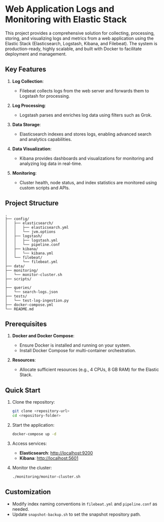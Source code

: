 # Web Application Logs and Monitoring with Elastic Stack

This project provides a comprehensive solution for collecting, processing, storing, and visualizing logs and metrics from a web application using the Elastic Stack (Elasticsearch, Logstash, Kibana, and Filebeat). The system is production-ready, highly scalable, and built with Docker to facilitate deployment and management.

## Key Features

1. **Log Collection**:
   - Filebeat collects logs from the web server and forwards them to Logstash for processing.

2. **Log Processing**:
   - Logstash parses and enriches log data using filters such as Grok.

3. **Data Storage**:
   - Elasticsearch indexes and stores logs, enabling advanced search and analytics capabilities.

4. **Data Visualization**:
   - Kibana provides dashboards and visualizations for monitoring and analyzing log data in real-time.

5. **Monitoring**:
   - Cluster health, node status, and index statistics are monitored using custom scripts and APIs.


## Project Structure

```plaintext
.
├── config/
│   ├── elasticsearch/
│   │   ├── elasticsearch.yml
│   │   └── jvm.options
│   ├── logstash/
│   │   ├── logstash.yml
│   │   └── pipeline.conf
│   ├── kibana/
│   │   └── kibana.yml
│   └── filebeat/
│       └── filebeat.yml
├── data/
├── monitoring/
│   └── monitor-cluster.sh
├── scripts/
│ 
├── queries/
│   └── search-logs.json
├── tests/
│   └── test-log-ingestion.py
├── docker-compose.yml
└── README.md
```

## Prerequisites

1. **Docker and Docker Compose**:
   - Ensure Docker is installed and running on your system.
   - Install Docker Compose for multi-container orchestration.

2. **Resources**:
   - Allocate sufficient resources (e.g., 4 CPUs, 8 GB RAM) for the Elastic Stack.

## Quick Start

1. Clone the repository:
   ```bash
   git clone <repository-url>
   cd <repository-folder>
   ```

2. Start the application:
   ```bash
   docker-compose up -d
   ```

3. Access services:
   - **Elasticsearch**: [http://localhost:9200](http://localhost:9200)
   - **Kibana**: [http://localhost:5601](http://localhost:5601)

4. Monitor the cluster:
   ```bash
   ./monitoring/monitor-cluster.sh
   ```

## Customization

- Modify index naming conventions in `filebeat.yml` and `pipeline.conf` as needed.
- Update `snapshot-backup.sh` to set the snapshot repository path.

